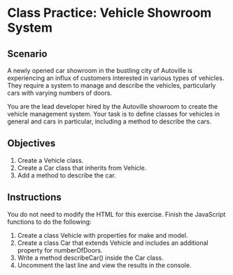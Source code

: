 # Class Practice: Vehicle Showroom System

## Scenario
A newly opened car showroom in the bustling city of Autoville is experiencing an influx of customers interested in various types of vehicles. They require a system to manage and describe the vehicles, particularly cars with varying numbers of doors.

You are the lead developer hired by the Autoville showroom to create the vehicle management system. Your task is to define classes for vehicles in general and cars in particular, including a method to describe the cars.

## Objectives
1. Create a Vehicle class.
2. Create a Car class that inherits from Vehicle.
3. Add a method to describe the car.


## Instructions
You do not need to modify the HTML for this exercise. Finish the JavaScript functions to do the following:

1. Create a class Vehicle with properties for make and model.
2. Create a class Car that extends Vehicle and includes an additional property for numberOfDoors.
3. Write a method describeCar() inside the Car class.
4. Uncomment the last line and view the results in the console.